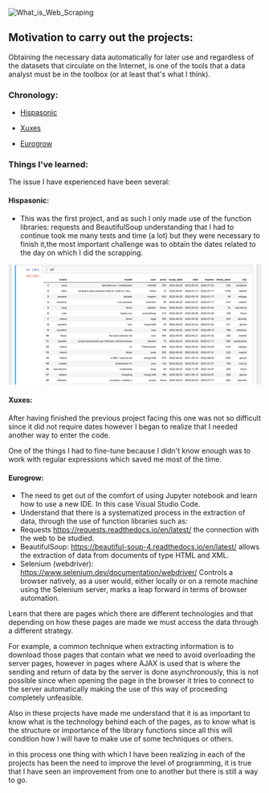 
![What_is_Web_Scraping](https://technofaq.org/wp-content/uploads/2019/06/What_is_Web_Scraping.png)

## Motivation to carry out the projects:

Obtaining the necessary data automatically for later use and regardless of the datasets that circulate on the Internet, is one of the tools that a data analyst must be in the toolbox (or at least that's what I think).

### Chronology: 

- [Hispasonic](https://www.hispasonic.com/anuncios/teclados-sintetizadores)
 
- [Xuxes](https://www.xuxes.store/) 

- [Eurogrow](https://eurogrow.es/)

### Things I've learned:

The issue I have experienced have been several:

#### Hispasonic:

 - This was the first project, and as such I only made use of the function libraries: requests and BeautifulSoup understanding that I had to continue took me many tests and time (a lot) but they were necessary to finish it,the most important challenge was to obtain the dates related to the day on which I did the scrapping.


![sample_hispasonic_output.png](sample_hispasonic_output.png)


#### Xuxes:

After having finished the previous project facing this one was not so difficult since it did not require dates however I began to realize that I needed another way to enter the code.

One of the things I had to fine-tune because I didn't know enough was to work with regular expressions which saved me most of the time.

#### Eurogrow:

- The need to get out of the comfort of using Jupyter notebook and learn how to use a new IDE. In this case Visual Studio Code.
- Understand that there is a systematized process in the extraction of data, through the use of function libraries such as:
 - Requests https://requests.readthedocs.io/en/latest/ the connection with the web to be studied.
 - BeautifulSoup: https://beautiful-soup-4.readthedocs.io/en/latest/ allows the extraction of data from documents of type HTML and XML.
 - Selenium (webdriver): https://www.selenium.dev/documentation/webdriver/ Controls a browser natively, as a user would, either locally or on a remote machine using the Selenium server, marks a leap forward in terms of browser automation.

Learn that there are pages which there are different technologies and that depending on how these pages are made we must access the data through a different strategy.

For example, a common technique when extracting information is to download those pages that contain what we need to avoid overloading the server pages, 
however in pages where AJAX is used that is where the sending and return of data by the server is done asynchronously, this is not possible since 
when opening the page in the browser it tries to connect to the server automatically making the use of this way of proceeding completely unfeasible.

Also in these projects have made me understand that it is as important to know what is the technology behind each of the pages, as to know what is the structure or importance of the library functions since all this will condition how I will have to make use of some techniques or others.

in this process one thing with which I have been realizing in each of the projects has been the need to improve the level of programming, it is true that I have seen an improvement from one to another but there is still a way to go.









